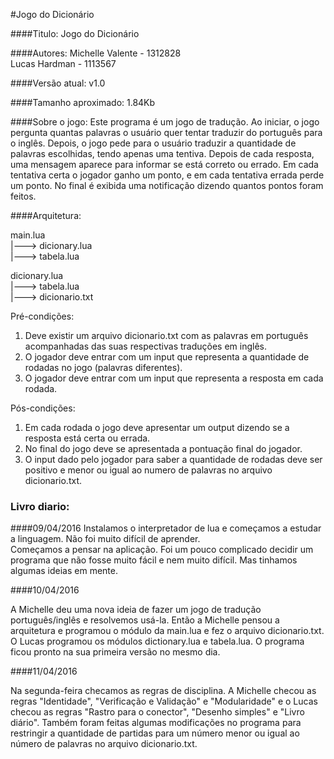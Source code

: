 #Jogo do Dicionário

####Titulo:
Jogo do Dicionário

####Autores:
Michelle Valente - 1312828<br/>
Lucas Hardman - 1113567<br/>

####Versão atual:
v1.0

####Tamanho aproximado:
1.84Kb

####Sobre o jogo:
  Este programa é um jogo de tradução. Ao iniciar, o jogo pergunta quantas palavras o usuário quer tentar traduzir do português para o inglês. Depois, o jogo pede para o usuário traduzir a quantidade de palavras escolhidas, tendo apenas uma tentiva. Depois de cada resposta, uma mensagem aparece para informar se está correto ou errado. Em cada tentativa certa o jogador ganho um ponto, e em cada tentativa errada perde um ponto. No final é exibida uma notificação dizendo quantos pontos foram feitos.

####Arquitetura:

main.lua<br/>
|---> dicionary.lua<br/>
|---> tabela.lua<br/>

dicionary.lua<br/>
|---> tabela.lua<br/>
|---> dicionario.txt<br/>

Pré-condições:<br/>
1) Deve existir um arquivo dicionario.txt com as palavras em português acompanhadas das suas respectivas traduções em inglês.<br/>
2) O jogador deve entrar com um input que representa a quantidade de rodadas no jogo (palavras diferentes).<br/>
3) O jogador deve entrar com um input que representa a resposta em cada rodada.<br/>

Pós-condições:<br/>
1) Em cada rodada o jogo deve apresentar um output dizendo se a resposta está certa ou errada.<br/>
2) No final do jogo deve se apresentada a pontuação final do jogador.<br/>
3) O input dado pelo jogador para saber a quantidade de rodadas deve ser positivo e menor ou igual ao numero de palavras no arquivo dicionario.txt.<br/>

### Livro diario:

####09/04/2016
Instalamos o interpretador de lua e começamos a estudar a linguagem. Não foi muito difícil de aprender.<br/>Começamos a pensar na aplicação. Foi um pouco complicado decidir um programa que não fosse muito fácil e nem muito difícil. Mas tinhamos algumas ideias em mente.

####10/04/2016

A Michelle deu uma nova ideia de fazer um jogo de tradução português/inglês e resolvemos usá-la. Então a Michelle pensou a arquitetura e programou o módulo da main.lua e fez o arquivo dicionario.txt. O Lucas programou os módulos dictionary.lua e tabela.lua. O programa ficou pronto na sua primeira versão no mesmo dia.

####11/04/2016

Na segunda-feira checamos as regras de disciplina. A Michelle checou as regras "Identidade", "Verificação e Validação" e "Modularidade" e o Lucas checou as regras "Rastro para o conector", "Desenho simples" e "Livro diário". Também foram feitas algumas modificações no programa para restringir a quantidade de partidas para um número menor ou igual ao número de palavras no arquivo dicionario.txt.
